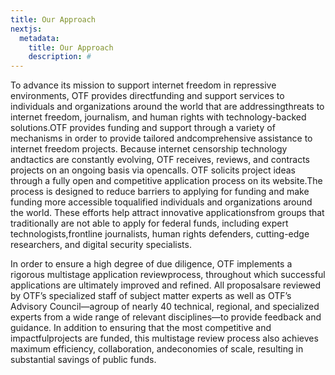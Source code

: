```yaml
---
title: Our Approach
nextjs:
  metadata:
    title: Our Approach
    description: #
---
```


To advance its mission to support internet freedom in repressive environments, OTF provides directfunding and support services to individuals and organizations around the world that are addressingthreats to internet freedom, journalism, and human rights with technology-backed solutions.OTF provides funding and support through a variety of mechanisms in order to provide tailored andcomprehensive assistance to internet freedom projects. Because internet censorship technology andtactics are constantly evolving, OTF receives, reviews, and contracts projects on an ongoing basis via opencalls. OTF solicits project ideas through a fully open and competitive application process on its website.The process is designed to reduce barriers to applying for funding and make funding more accessible toqualified individuals and organizations around the world. These efforts help attract innovative applicationsfrom groups that traditionally are not able to apply for federal funds, including expert technologists,frontline journalists, human rights defenders, cutting-edge researchers, and digital security specialists.

In order to ensure a high degree of due diligence, OTF implements a rigorous multistage application reviewprocess, throughout which successful applications are ultimately improved and refined. All proposalsare reviewed by OTF’s specialized staff of subject matter experts as well as OTF’s Advisory Council—agroup of nearly 40 technical, regional, and specialized experts from a wide range of relevant disciplines—to provide feedback and guidance. In addition to ensuring that the most competitive and impactfulprojects are funded, this multistage review process also achieves maximum efficiency, collaboration, andeconomies of scale, resulting in substantial savings of public funds.